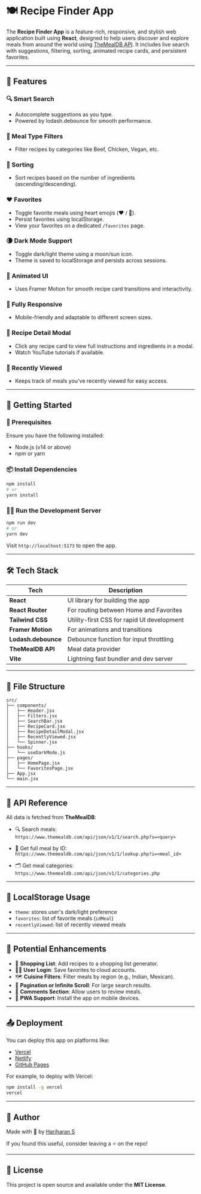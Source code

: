 # 🍽️ Recipe Finder App

The **Recipe Finder App** is a feature-rich, responsive, and stylish web application built using **React**, designed to help users discover and explore meals from around the world using [TheMealDB API](https://www.themealdb.com). It includes live search with suggestions, filtering, sorting, animated recipe cards, and persistent favorites.

---

## 🌟 Features

### 🔍 Smart Search
- Autocomplete suggestions as you type.
- Powered by lodash.debounce for smooth performance.

### 📂 Meal Type Filters
- Filter recipes by categories like Beef, Chicken, Vegan, etc.

### 🧮 Sorting
- Sort recipes based on the number of ingredients (ascending/descending).

### ❤️ Favorites
- Toggle favorite meals using heart emojis (❤️ / 🤍).
- Persist favorites using localStorage.
- View your favorites on a dedicated `/favorites` page.

### 🌘 Dark Mode Support
- Toggle dark/light theme using a moon/sun icon.
- Theme is saved to localStorage and persists across sessions.

### 🎴 Animated UI
- Uses Framer Motion for smooth recipe card transitions and interactivity.

### 📱 Fully Responsive
- Mobile-friendly and adaptable to different screen sizes.

### 🧾 Recipe Detail Modal
- Click any recipe card to view full instructions and ingredients in a modal.
- Watch YouTube tutorials if available.

### 👀 Recently Viewed
- Keeps track of meals you've recently viewed for easy access.

---

## 🚀 Getting Started

### 🧰 Prerequisites

Ensure you have the following installed:

- Node.js (v14 or above)
- npm or yarn

### 📦 Install Dependencies

```bash
npm install
# or
yarn install
```

### 🧑‍💻 Run the Development Server

```bash
npm run dev
# or
yarn dev
```

Visit `http://localhost:5173` to open the app.

---

## 🛠️ Tech Stack

| Tech                | Description                                 |
|---------------------|---------------------------------------------|
| **React**           | UI library for building the app             |
| **React Router**    | For routing between Home and Favorites      |
| **Tailwind CSS**    | Utility-first CSS for rapid UI development |
| **Framer Motion**   | For animations and transitions              |
| **Lodash.debounce** | Debounce function for input throttling     |
| **TheMealDB API**   | Meal data provider                         |
| **Vite**            | Lightning fast bundler and dev server       |

---

## 📁 File Structure

```
src/
├── components/
│   ├── Header.jsx
│   ├── Filters.jsx
│   ├── SearchBar.jsx
│   ├── RecipeCard.jsx
│   ├── RecipeDetailModal.jsx
│   ├── RecentlyViewed.jsx
│   └── Spinner.jsx
├── hooks/
│   └── useDarkMode.js
├── pages/
│   ├── HomePage.jsx
│   └── FavoritesPage.jsx
├── App.jsx
└── main.jsx
```

---

## 📌 API Reference

All data is fetched from **TheMealDB**:

- 🔍 Search meals:  
  `https://www.themealdb.com/api/json/v1/1/search.php?s=<query>`

- 🔎 Get full meal by ID:  
  `https://www.themealdb.com/api/json/v1/1/lookup.php?i=<meal_id>`

- 🗂️ Get meal categories:  
  `https://www.themealdb.com/api/json/v1/1/categories.php`

---


## 🧠 LocalStorage Usage

- `theme`: stores user's dark/light preference
- `favorites`: list of favorite meals (`idMeal`)
- `recentlyViewed`: list of recently viewed meals

---

## 🧪 Potential Enhancements

- 🧾 **Shopping List**: Add recipes to a shopping list generator.
- 👨‍🍳 **User Login**: Save favorites to cloud accounts.
- 🗺️ **Cuisine Filters**: Filter meals by region (e.g., Indian, Mexican).
- 🧭 **Pagination or Infinite Scroll**: For large search results.
- 💬 **Comments Section**: Allow users to review meals.
- 📲 **PWA Support**: Install the app on mobile devices.

---

## 📤 Deployment

You can deploy this app on platforms like:

- [Vercel](https://vercel.com/)
- [Netlify](https://netlify.com/)
- [GitHub Pages](https://pages.github.com/)

For example, to deploy with Vercel:

```bash
npm install -g vercel
vercel
```

---

## 👤 Author

Made with 💖 by [Hariharan S](https://github.com/HARIHARANS24)

If you found this useful, consider leaving a ⭐️ on the repo!

---

## 📄 License

This project is open source and available under the **MIT License**.


